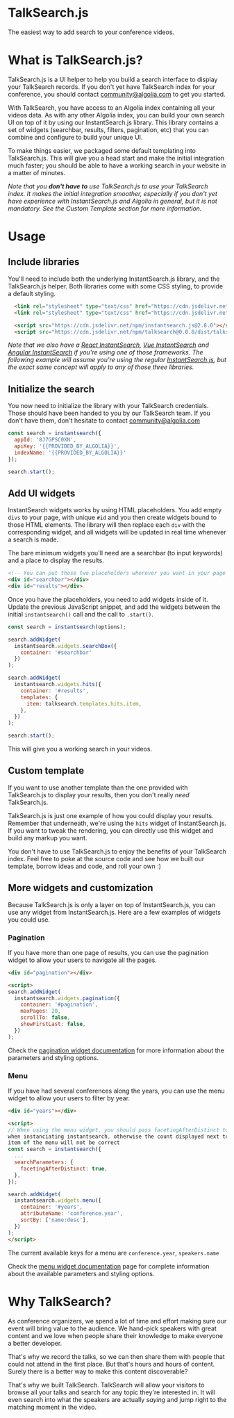 # TalkSearch.js

The easiest way to add search to your conference videos.

# What is TalkSearch.js?

TalkSearch.js is a UI helper to help you build a search interface to
display your TalkSearch records. If you don't yet have TalkSearch index for
your conference, you should contact community@algolia.com to get you started.

With TalkSearch, you have access to an Algolia index containing all your videos
data. As with any other Algolia index, you can build your own search UI on top
of it by using our InstantSearch.js library. This library contains a set of
widgets (searchbar, results, filters, pagination, etc) that you can combine and
configure to build your unique UI.

To make things easier, we packaged some default templating into TalkSearch.js.
This will give you a head start and make the initial integration much faster;
you should be able to have a working search in your website in a matter of
minutes.

_Note that you __don't have to__ use TalkSearch.js to use your TalkSearch index. It
makes the initial integration smoother, especially if you don't yet have
experience with InstantSearch.js and Algolia in general, but it is not
mandatory. See the Custom Template section for more information._

# Usage

## Include libraries

You'll need to include both the underlying InstantSearch.js library, and the
TalkSearch.js helper. Both libraries come with some CSS styling, to provide
a default styling.

```html
  <link rel="stylesheet" type="text/css" href="https://cdn.jsdelivr.net/npm/instantsearch.js@2.8.0/dist/instantsearch.min.css">
  <link rel="stylesheet" type="text/css" href="https://cdn.jsdelivr.net/npm/talksearch@0.0.8/dist/talksearch.min.css">

  <script src="https://cdn.jsdelivr.net/npm/instantsearch.js@2.8.0"></script>
  <script src="https://cdn.jsdelivr.net/npm/talksearch@0.0.8/dist/talksearch.min.js"></script>
```

_Note that we also have a [React InstantSearch][1], [Vue InstantSearch][2] and
[Angular InstantSearch][3] if you're using one of those frameworks. The
following example will assume you're using the regular [InstantSearch.js][4],
but the exact same concept will apply to any of those three libraries._

## Initialize the search

You now need to initialize the library with your TalkSearch credentials. Those
should have been handed to you by our TalkSearch team. If you don't have them,
don't hesitate to contact community@algolia.com

```javascript
const search = instantsearch({
  appId: '8J7GPSC0XN',
  apiKey: '{{PROVIDED_BY_ALGOLIA}}',
  indexName: '{{PROVIDED_BY_ALGOLIA}}'
});

search.start();
```

## Add UI widgets

InstantSearch widgets works by using HTML placeholders. You add empty `divs` to
your page, with unique `#id` and you then create widgets bound to those HTML
elements. The library will then replace each `div` with the corresponding
widget, and all widgets will be updated in real time whenever a search is made.

The bare minimum widgets you'll need are a searchbar (to input keywords) and
a place to display the results.

```html
<!-- You can put those two placeholders wherever you want in your page -->
<div id="searchbar"></div>
<div id="results"></div>
```

Once you have the placeholders, you need to add widgets inside of it. Update the
previous JavaScript snippet, and add the widgets between the initial
`instantsearch()` call and the call to `.start()`.

```javascript
const search = instantsearch(options);

search.addWidget(
  instantsearch.widgets.searchBox({
    container: '#searchbar'
  })
);

search.addWidget(
  instantsearch.widgets.hits({
    container: '#results',
    templates: {
      item: talksearch.templates.hits.item,
    },
  })
);

search.start();
```

This will give you a working search in your videos.

## Custom template

If you want to use another template than the one provided with TalkSearch.js to
display your results, then you don't really _need_ TalkSearch.js.

TalkSearch.js is just one example of how you could display your results.
Remember that underneath, we're using the `hits` widget of InstantSearch.js. If
you want to tweak the rendering, you can directly use this widget and build any
markup you want.

You don't have to use TalkSearch.js to enjoy the benefits of your TalkSearch
index. Feel free to poke at the source code and see how we built our template,
borrow ideas and code, and roll your own :)

## More widgets and customization

Because TalkSearch.js is only a layer on top of InstantSearch.js, you can use
any widget from InstantSearch.js. Here are a few examples of widgets you could
use.

### Pagination

If you have more than one page of results, you can use the pagination widget to
allow your users to navigate all the pages.

```html
<div id="pagination"></div>

<script>
search.addWidget(
  instantsearch.widgets.pagination({
    container: '#pagination',
    maxPages: 20,
    scrollTo: false,
    showFirstLast: false,
  })
);
```

Check the [pagination widget documentation][5] for more information about the
parameters and styling options.

### Menu

If you have had several conferences along the years, you can use the menu widget
to allow your users to filter by year.

```html
<div id="years"></div>

<script>
// When using the menu widget, you should pass facetingAfterDistinct to true
when instanciating instantsearch, otherwise the count displayed next to each
item of the menu will not be correct
const search = instantsearch({
  ...
  searchParameters: {
    facetingAfterDistinct: true,
  },
});

search.addWidget(
  instantsearch.widgets.menu({
    container: '#years',
    attributeName: 'conference.year',
    sortBy: ['name:desc'],
  })
);
</script>
```

The current available keys for a menu are `conference.year`, `speakers.name`

Check the [menu widget documentation][6] page for complete information about the
available parameters and styling options.

# Why TalkSearch?

As conference organizers, we spend a lot of time and effort making sure our
event will bring value to the audience. We hand-pick speakers with great content
and we love when people share their knowledge to make everyone a better
developer.

That's why we record the talks, so we can then share them with people that could
not attend in the first place. But that's hours and hours of content. Surely
there is a better way to make this content discoverable?

That's why we built TalkSearch. TalkSearch will allow your visitors to browse
all your talks and search for any topic they're interested in. It will even
search into what the speakers are actually _saying_ and jump right to the
matching moment in the video.


[1]: https://community.algolia.com/react-instantsearch/
[2]: https://community.algolia.com/vue-instantsearch/
[3]: https://community.algolia.com/angular-instantsearch/
[4]: https://community.algolia.com/instantsearch.js/
[5]: https://community.algolia.com/instantsearch.js/v2/widgets/pagination.html
[6]: https://community.algolia.com/instantsearch.js/v2/widgets/menu.html
